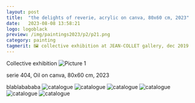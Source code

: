 ```yaml
---
layout: post
title:  "the delights of reverie, acrylic on canva, 80x60 cm, 2023"
date:   2023-08-08 13:58:21
logo: logoblack
preview: /img/paintings2023/p2/p21.png
category: painting
tagmerit: 🖼 collective exhibition at JEAN-COLLET gallery, dec 2019
---
```


Collective exhibition
![Picture 1](/img/paintings2023/p2/p21.png) 


serie 404, Oil on canva, 80x60 cm, 2023

blablabababa
![catalogue](/img/paintings2023/p2/p21.png) 
![catalogue](/img/paintings2023/p2/p22.png) 
![catalogue](/img/paintings2023/p2/p23.png) 
![catalogue](/img/paintings2023/p2/p24.png) 
![catalogue](/img/paintings2023/p2/p25.png) 
![catalogue](/img/paintings2023/p2/p26.png) 



